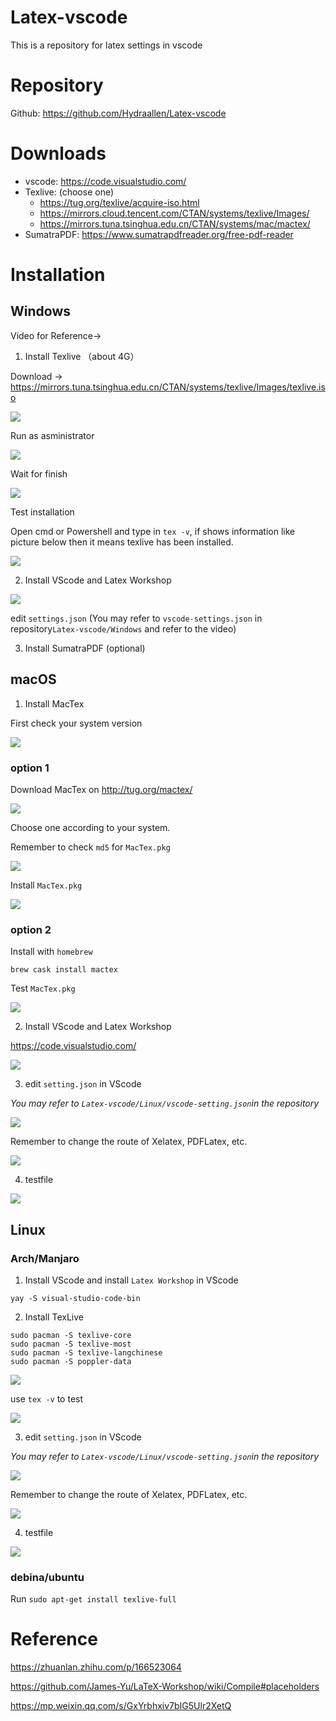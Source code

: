# Latex-vscode
This is a repository for latex settings in vscode

# Repository

Github: https://github.com/Hydraallen/Latex-vscode

# Downloads
+ vscode: https://code.visualstudio.com/
+ Texlive: (choose one)
  + https://tug.org/texlive/acquire-iso.html
  + https://mirrors.cloud.tencent.com/CTAN/systems/texlive/Images/
  + https://mirrors.tuna.tsinghua.edu.cn/CTAN/systems/mac/mactex/
+ SumatraPDF: https://www.sumatrapdfreader.org/free-pdf-reader



# Installation

## Windows

Video for Reference->

1. Install Texlive （about 4G）

Download -> https://mirrors.tuna.tsinghua.edu.cn/CTAN/systems/texlive/Images/texlive.iso

![](https://raw.githubusercontent.com/Hydraallen/images/master/img/Snipaste_2023-03-18_01-10-17.png)

Run as asministrator

![](https://raw.githubusercontent.com/Hydraallen/images/master/img/Snipaste_2023-03-18_01-33-41.png)

Wait for finish

![](https://raw.githubusercontent.com/Hydraallen/images/master/img/Snipaste_2023-03-18_01-38-01.png)

Test installation

Open cmd or Powershell and type in `tex -v`, if shows information like picture below then it means texlive has been installed.

![](https://raw.githubusercontent.com/Hydraallen/images/master/img/WechatIMG359.png)

2. Install VScode and Latex Workshop

![](https://raw.githubusercontent.com/Hydraallen/images/master/img/latex-windows-%E5%AE%8C%E6%95%B4%E6%97%A0%E5%AD%97%E5%B9%95-0002.png)

edit `settings.json` (You may refer to `vscode-settings.json` in repository`Latex-vscode/Windows` and refer to the video)

3. Install SumatraPDF (optional)

## macOS

1. Install MacTex

First check your system version

![](https://raw.githubusercontent.com/Hydraallen/images/master/img/WechatIMG1497.png)



### option 1

Download MacTex on http://tug.org/mactex/

![](https://raw.githubusercontent.com/Hydraallen/images/master/img/Snipaste_2023-03-18_23-24-39.png)



Choose one according to your system.

Remember to check `md5` for `MacTex.pkg`

![](https://raw.githubusercontent.com/Hydraallen/images/master/img/Snipaste_2023-03-18_23-35-50.png)

Install `MacTex.pkg`

![](https://raw.githubusercontent.com/Hydraallen/images/master/img/Snipaste_2023-03-18_23-29-53.png)



### option 2

Install with `homebrew`

```
brew cask install mactex
```



Test `MacTex.pkg`

![](https://raw.githubusercontent.com/Hydraallen/images/master/img/Snipaste_2023-03-18_23-38-58.png)

2. Install VScode  and Latex Workshop

https://code.visualstudio.com/

![](https://raw.githubusercontent.com/Hydraallen/images/master/img/Snipaste_2023-03-18_23-44-40.png)

3. edit `setting.json` in VScode

*You may refer to `Latex-vscode/Linux/vscode-setting.json`in the repository*

![](https://raw.githubusercontent.com/Hydraallen/images/master/img/Snipaste_2023-03-18_23-47-34.png)

Remember to change the route of Xelatex, PDFLatex, etc.

![](https://raw.githubusercontent.com/Hydraallen/images/master/img/Snipaste_2023-03-18_23-48-40.png)

4. testfile

![](https://raw.githubusercontent.com/Hydraallen/images/master/img/Snipaste_2023-03-18_23-50-14.png)



## Linux

### Arch/Manjaro

1. Install VScode and install `Latex Workshop` in VScode

```
yay -S visual-studio-code-bin
```



2. Install TexLive

```
sudo pacman -S texlive-core
sudo pacman -S texlive-most
sudo pacman -S texlive-langchinese
sudo pacman -S poppler-data
```



![](https://raw.githubusercontent.com/Hydraallen/images/master/img/WechatIMG379.jpeg)

use `tex -v` to test

![](https://raw.githubusercontent.com/Hydraallen/images/master/img/WechatIMG376.png)

3. edit `setting.json` in VScode

*You may refer to `Latex-vscode/Linux/vscode-setting.json`in the repository*

![](https://raw.githubusercontent.com/Hydraallen/images/master/img/WechatIMG375.png)

Remember to change the route of Xelatex, PDFLatex, etc.

![](https://raw.githubusercontent.com/Hydraallen/images/master/img/Snipaste_2023-03-18_23-18-55.png)

4. testfile

![](https://raw.githubusercontent.com/Hydraallen/images/master/img/WechatIMG378.png)



### **debina/ubuntu**

Run `sudo apt-get install texlive-full`

# Reference

https://zhuanlan.zhihu.com/p/166523064

https://github.com/James-Yu/LaTeX-Workshop/wiki/Compile#placeholders

https://mp.weixin.qq.com/s/GxYrbhxiv7bIG5Ulr2XetQ
